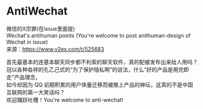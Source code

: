 # AntiWechat 
微信的X宗罪(在issue里面提)   
Wechat's antihuman points (You're welcome to post anithuman-design of Wechat in issue)  
来源：https://www.v2ex.com/t/525683  

首先最基本的连基本聊天同步都不利索的聊天软件，真的配被发布出来给人用吗？  
冠以各种各样的孔乙己式的“为了保护隐私啊”的说法，什么“好的产品是用完即走”产品理念，  
如今却因为 QQ 前期积累的用户体量迁移而被推上产品的神坛，这真的不是中国互联网的第一大笑话吗？  
欢迎踊跃吐槽！You're welcome to anti-wechat!
